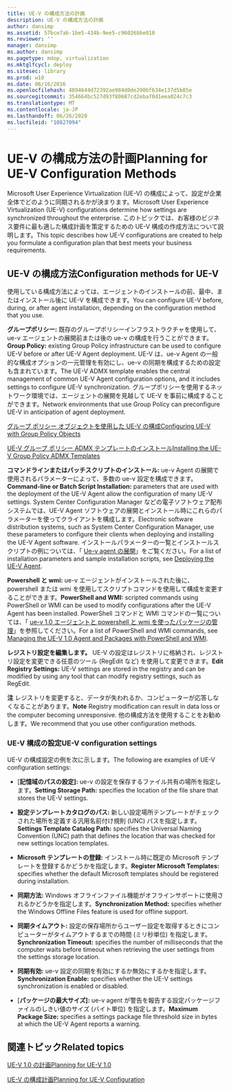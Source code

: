 ```yaml
---
title: UE-V の構成方法の計画
description: UE-V の構成方法の計画
author: dansimp
ms.assetid: 57bce7ab-1be5-434b-9ee5-c96026bbe010
ms.reviewer: ''
manager: dansimp
ms.author: dansimp
ms.pagetype: mdop, virtualization
ms.mktglfcycl: deploy
ms.sitesec: library
ms.prod: w10
ms.date: 06/16/2016
ms.openlocfilehash: 4894644d72392ae984d0de290bf634e137d5b85e
ms.sourcegitcommit: 354664bc527d93f80687cd2eba70d1eea024c7c3
ms.translationtype: MT
ms.contentlocale: ja-JP
ms.lasthandoff: 06/26/2020
ms.locfileid: "10827094"
---
```

# <span data-ttu-id="5cb9f-103">UE-V の構成方法の計画</span><span class="sxs-lookup"><span data-stu-id="5cb9f-103">Planning for UE-V Configuration Methods</span></span>


<span data-ttu-id="5cb9f-104">Microsoft User Experience Virtualization (UE-V) の構成によって、設定が企業全体でどのように同期されるかが決まります。</span><span class="sxs-lookup"><span data-stu-id="5cb9f-104">Microsoft User Experience Virtualization (UE-V) configurations determine how settings are synchronized throughout the enterprise.</span></span> <span data-ttu-id="5cb9f-105">このトピックでは、お客様のビジネス要件に最も適した構成計画を策定するための UE-V 構成の作成方法について説明します。</span><span class="sxs-lookup"><span data-stu-id="5cb9f-105">This topic describes how UE-V configurations are created to help you formulate a configuration plan that best meets your business requirements.</span></span>

## <span data-ttu-id="5cb9f-106">UE-V の構成方法</span><span class="sxs-lookup"><span data-stu-id="5cb9f-106">Configuration methods for UE-V</span></span>


<span data-ttu-id="5cb9f-107">使用している構成方法によっては、エージェントのインストールの前、最中、またはインストール後に UE-V を構成できます。</span><span class="sxs-lookup"><span data-stu-id="5cb9f-107">You can configure UE-V before, during, or after agent installation, depending on the configuration method that you use.</span></span>

<span data-ttu-id="5cb9f-108">**グループポリシー:** 既存のグループポリシーインフラストラクチャを使用して、ue-v エージェントの展開前または後の ue-v の構成を行うことができます。</span><span class="sxs-lookup"><span data-stu-id="5cb9f-108">**Group Policy:** existing Group Policy infrastructure can be used to configure UE-V before or after UE-V Agent deployment.</span></span> <span data-ttu-id="5cb9f-109">UE-V は、ue-v Agent の一般的な構成オプションの一元管理を有効にし、ue-v の同期を構成するための設定も含まれています。</span><span class="sxs-lookup"><span data-stu-id="5cb9f-109">The UE-V ADMX template enables the central management of common UE-V Agent configuration options, and it includes settings to configure UE-V synchronization.</span></span> <span data-ttu-id="5cb9f-110">グループポリシーを使用するネットワーク環境では、エージェントの展開を見越して UE-V を事前に構成することができます。</span><span class="sxs-lookup"><span data-stu-id="5cb9f-110">Network environments that use Group Policy can preconfigure UE-V in anticipation of agent deployment.</span></span>

[<span data-ttu-id="5cb9f-111">グループ ポリシー オブジェクトを使用した UE-V の構成</span><span class="sxs-lookup"><span data-stu-id="5cb9f-111">Configuring UE-V with Group Policy Objects</span></span>](configuring-ue-v-with-group-policy-objects.md)

[<span data-ttu-id="5cb9f-112">UE-V グループ ポリシー ADMX テンプレートのインストール</span><span class="sxs-lookup"><span data-stu-id="5cb9f-112">Installing the UE-V Group Policy ADMX Templates</span></span>](installing-the-ue-v-group-policy-admx-templates.md)

<span data-ttu-id="5cb9f-113">**コマンドラインまたはバッチスクリプトのインストール:** ue-v Agent の展開で使用されるパラメーターによって、多数の ue-v 設定を構成できます。</span><span class="sxs-lookup"><span data-stu-id="5cb9f-113">**Command-line or Batch Script Installation:** parameters that are used with the deployment of the UE-V Agent allow the configuration of many UE-V settings.</span></span> <span data-ttu-id="5cb9f-114">System Center Configuration Manager などの電子ソフトウェア配布システムでは、UE-V Agent ソフトウェアの展開とインストール時にこれらのパラメーターを使ってクライアントを構成します。</span><span class="sxs-lookup"><span data-stu-id="5cb9f-114">Electronic software distribution systems, such as System Center Configuration Manager, use these parameters to configure their clients when deploying and installing the UE-V Agent software.</span></span> <span data-ttu-id="5cb9f-115">インストールパラメーターの一覧とインストールスクリプトの例については、「 [Ue-v agent の展開](deploying-the-ue-v-agent.md)」をご覧ください。</span><span class="sxs-lookup"><span data-stu-id="5cb9f-115">For a list of installation parameters and sample installation scripts, see [Deploying the UE-V Agent](deploying-the-ue-v-agent.md).</span></span>

<span data-ttu-id="5cb9f-116">**Powershell と wmi:** ue-v エージェントがインストールされた後に、powershell または wmi を使用してスクリプトコマンドを使用して構成を変更することができます。</span><span class="sxs-lookup"><span data-stu-id="5cb9f-116">**PowerShell and WMI:** scripted commands using PowerShell or WMI can be used to modify configurations after the UE-V Agent has been installed.</span></span> <span data-ttu-id="5cb9f-117">PowerShell コマンドと WMI コマンドの一覧については、「 [ue-v 1.0 エージェントと powershell と wmi を使ったパッケージの管理](managing-the-ue-v-10-agent-and-packages-with-powershell-and-wmi.md)」を参照してください。</span><span class="sxs-lookup"><span data-stu-id="5cb9f-117">For a list of PowerShell and WMI commands, see [Managing the UE-V 1.0 Agent and Packages with PowerShell and WMI](managing-the-ue-v-10-agent-and-packages-with-powershell-and-wmi.md).</span></span>

<span data-ttu-id="5cb9f-118">**レジストリ設定を編集します。** UE-V の設定はレジストリに格納され、レジストリ設定を変更できる任意のツール (RegEdit など) を使用して変更できます。</span><span class="sxs-lookup"><span data-stu-id="5cb9f-118">**Edit Registry Settings:** UE-V settings are stored in the registry and can be modified by using any tool that can modify registry settings, such as RegEdit.</span></span>

<span data-ttu-id="5cb9f-119">**注** レジストリを変更すると、データが失われるか、コンピューターが応答しなくなることがあります。</span><span class="sxs-lookup"><span data-stu-id="5cb9f-119">**Note** Registry modification can result in data loss or the computer becoming unresponsive.</span></span> <span data-ttu-id="5cb9f-120">他の構成方法を使用することをお勧めします。</span><span class="sxs-lookup"><span data-stu-id="5cb9f-120">We recommend that you use other configuration methods.</span></span>

 

### <span data-ttu-id="5cb9f-121">UE-V 構成の設定</span><span class="sxs-lookup"><span data-stu-id="5cb9f-121">UE-V configuration settings</span></span>

<span data-ttu-id="5cb9f-122">UE-V の構成設定の例を次に示します。</span><span class="sxs-lookup"><span data-stu-id="5cb9f-122">The following are examples of UE-V configuration settings:</span></span>

-   <span data-ttu-id="5cb9f-123">[**記憶域のパスの設定]:** ue-v の設定を保存するファイル共有の場所を指定します。</span><span class="sxs-lookup"><span data-stu-id="5cb9f-123">**Setting Storage Path:** specifies the location of the file share that stores the UE-V settings.</span></span>

-   <span data-ttu-id="5cb9f-124">**設定テンプレートカタログのパス:** 新しい設定場所テンプレートがチェックされた場所を定義する汎用名前付け規則 (UNC) パスを指定します。</span><span class="sxs-lookup"><span data-stu-id="5cb9f-124">**Settings Template Catalog Path:** specifies the Universal Naming Convention (UNC) path that defines the location that was checked for new settings location templates.</span></span>

-   <span data-ttu-id="5cb9f-125">**Microsoft テンプレートの登録:** インストール時に既定の Microsoft テンプレートを登録するかどうかを指定します。</span><span class="sxs-lookup"><span data-stu-id="5cb9f-125">**Register Microsoft Templates:** specifies whether the default Microsoft templates should be registered during installation.</span></span>

-   <span data-ttu-id="5cb9f-126">**同期方法:** Windows オフラインファイル機能がオフラインサポートに使用されるかどうかを指定します。</span><span class="sxs-lookup"><span data-stu-id="5cb9f-126">**Synchronization Method:** specifies whether the Windows Offline Files feature is used for offline support.</span></span>

-   <span data-ttu-id="5cb9f-127">**同期タイムアウト:** 設定の保存場所からユーザー設定を取得するときにコンピューターがタイムアウトするまでの時間 (ミリ秒単位) を指定します。</span><span class="sxs-lookup"><span data-stu-id="5cb9f-127">**Synchronization Timeout:** specifies the number of milliseconds that the computer waits before timeout when retrieving the user settings from the settings storage location.</span></span>

-   <span data-ttu-id="5cb9f-128">**同期有効:** ue-v 設定の同期を有効にするか無効にするかを指定します。</span><span class="sxs-lookup"><span data-stu-id="5cb9f-128">**Synchronization Enable:** specifies whether the UE-V settings synchronization is enabled or disabled.</span></span>

-   <span data-ttu-id="5cb9f-129">[**パッケージの最大サイズ]:** ue-v agent が警告を報告する設定パッケージファイルのしきい値のサイズ (バイト単位) を指定します。</span><span class="sxs-lookup"><span data-stu-id="5cb9f-129">**Maximum Package Size:** specifies a settings package file threshold size in bytes at which the UE-V Agent reports a warning.</span></span>

## <span data-ttu-id="5cb9f-130">関連トピック</span><span class="sxs-lookup"><span data-stu-id="5cb9f-130">Related topics</span></span>


[<span data-ttu-id="5cb9f-131">UE-V 1.0 の計画</span><span class="sxs-lookup"><span data-stu-id="5cb9f-131">Planning for UE-V 1.0</span></span>](planning-for-ue-v-10.md)

[<span data-ttu-id="5cb9f-132">UE-V の構成計画</span><span class="sxs-lookup"><span data-stu-id="5cb9f-132">Planning for UE-V Configuration</span></span>](planning-for-ue-v-configuration.md)

 

 





